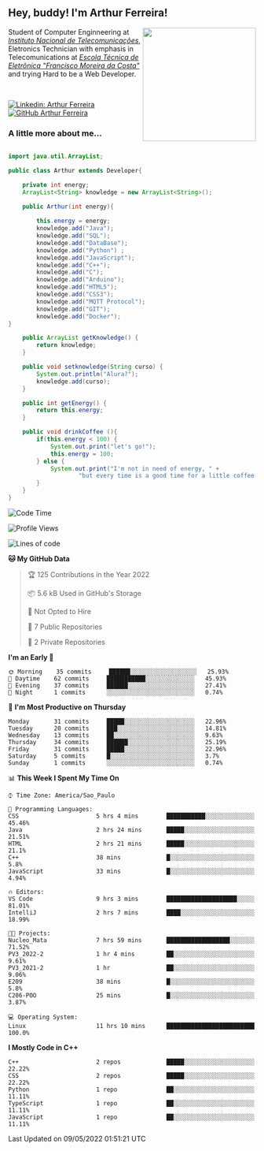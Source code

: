 <h2> Hey, buddy! I'm Arthur Ferreira!</h2>
<img align='right' src="https://media.giphy.com/media/ule4vhcY1xEKQ/giphy.gif" width="230">
<p>Student of Computer Enginneering at  <em><a href="https://inatel.br/home/" target="_blank">Instituto Nacional de Telecomunicações</a></em>, Eletronics Technician with emphasis in Telecomunications at <em><a href="https://www.etefmc.com.br" target="_blank">Escola Técnica de Eletrônica "Francisco Moreira da Costa"</a></em> and trying Hard to be a Web Developer.
</p></br>

[![Linkedin: Arthur Ferreira](https://img.shields.io/badge/-Arthur%20Ferreira%20Silva-blue?style=flat-square&logo=Linkedin&logoColor=white&link=https://www.linkedin.com/in/ArthurFerreiraSilva/)]( www.linkedin.com/in/ArthurFerreiraSilva)
[![GitHub Arthur Ferreira](https://img.shields.io/github/followers/arthur-ngdi?label=follow&style=social)](https://github.com/arthur-ngdi)


### A little more about me...  

``` Java

import java.util.ArrayList;

public class Arthur extends Developer{

    private int energy;
    ArrayList<String> knowledge = new ArrayList<String>();

    public Arthur(int energy){
        
        this.energy = energy;
        knowledge.add("Java");
        knowledge.add("SQL");
        knowledge.add("DataBase");
        knowledge.add("Python") ;
        knowledge.add("JavaScript");
        knowledge.add("C++");
        knowledge.add("C");
        knowledge.add("Arduino");
        knowledge.add("HTML5");
        knowledge.add("CSS3");
        knowledge.add("MQTT Protocol");
        knowledge.add("GIT");
        knowledge.add("Docker");
}

    public ArrayList getKnowledge() {
        return knowledge;
    }

    public void setknowledge(String curso) {
        System.out.println("Alura?");
        knowledge.add(curso);
    }

    public int getEnergy() {
        return this.energy;
    }

    public void drinkCoffee (){
        if(this.energy < 100) {
            System.out.print("let's go!");
            this.energy = 100;
        } else {
            System.out.print("I'm not in need of energy, " +
                    "but every time is a good time for a little coffee!");
        }
    }
}

```
<!--START_SECTION:waka-->
![Code Time](http://img.shields.io/badge/Code%20Time-63%20hrs%2059%20mins-blue)

![Profile Views](http://img.shields.io/badge/Profile%20Views-1-blue)

![Lines of code](https://img.shields.io/badge/From%20Hello%20World%20I%27ve%20Written-9%20Thousand%20lines%20of%20code-blue)

**🐱 My GitHub Data** 

> 🏆 125 Contributions in the Year 2022
 > 
> 📦 5.6 kB Used in GitHub's Storage 
 > 
> 🚫 Not Opted to Hire
 > 
> 📜 7 Public Repositories 
 > 
> 🔑 2 Private Repositories  
 > 
**I'm an Early 🐤** 

```text
🌞 Morning    35 commits     ██████░░░░░░░░░░░░░░░░░░░   25.93% 
🌆 Daytime    62 commits     ███████████░░░░░░░░░░░░░░   45.93% 
🌃 Evening    37 commits     ██████░░░░░░░░░░░░░░░░░░░   27.41% 
🌙 Night      1 commits      ░░░░░░░░░░░░░░░░░░░░░░░░░   0.74%

```
📅 **I'm Most Productive on Thursday** 

```text
Monday       31 commits     █████░░░░░░░░░░░░░░░░░░░░   22.96% 
Tuesday      20 commits     ███░░░░░░░░░░░░░░░░░░░░░░   14.81% 
Wednesday    13 commits     ██░░░░░░░░░░░░░░░░░░░░░░░   9.63% 
Thursday     34 commits     ██████░░░░░░░░░░░░░░░░░░░   25.19% 
Friday       31 commits     █████░░░░░░░░░░░░░░░░░░░░   22.96% 
Saturday     5 commits      █░░░░░░░░░░░░░░░░░░░░░░░░   3.7% 
Sunday       1 commits      ░░░░░░░░░░░░░░░░░░░░░░░░░   0.74%

```


📊 **This Week I Spent My Time On** 

```text
⌚︎ Time Zone: America/Sao_Paulo

💬 Programming Languages: 
CSS                      5 hrs 4 mins        ███████████░░░░░░░░░░░░░░   45.46% 
Java                     2 hrs 24 mins       █████░░░░░░░░░░░░░░░░░░░░   21.51% 
HTML                     2 hrs 21 mins       █████░░░░░░░░░░░░░░░░░░░░   21.1% 
C++                      38 mins             █░░░░░░░░░░░░░░░░░░░░░░░░   5.8% 
JavaScript               33 mins             █░░░░░░░░░░░░░░░░░░░░░░░░   4.94%

🔥 Editors: 
VS Code                  9 hrs 3 mins        ████████████████████░░░░░   81.01% 
IntelliJ                 2 hrs 7 mins        ████░░░░░░░░░░░░░░░░░░░░░   18.99%

🐱‍💻 Projects: 
Nucleo_Mata              7 hrs 59 mins       ██████████████████░░░░░░░   71.52% 
PV3_2022-2               1 hr 4 mins         ██░░░░░░░░░░░░░░░░░░░░░░░   9.61% 
PV3_2021-2               1 hr                ██░░░░░░░░░░░░░░░░░░░░░░░   9.06% 
E209                     38 mins             █░░░░░░░░░░░░░░░░░░░░░░░░   5.8% 
C206-POO                 25 mins             █░░░░░░░░░░░░░░░░░░░░░░░░   3.87%

💻 Operating System: 
Linux                    11 hrs 10 mins      █████████████████████████   100.0%

```

**I Mostly Code in C++** 

```text
C++                      2 repos             █████░░░░░░░░░░░░░░░░░░░░   22.22% 
CSS                      2 repos             █████░░░░░░░░░░░░░░░░░░░░   22.22% 
Python                   1 repo              ██░░░░░░░░░░░░░░░░░░░░░░░   11.11% 
TypeScript               1 repo              ██░░░░░░░░░░░░░░░░░░░░░░░   11.11% 
JavaScript               1 repo              ██░░░░░░░░░░░░░░░░░░░░░░░   11.11%

```



 Last Updated on 09/05/2022 01:51:21 UTC
<!--END_SECTION:waka-->
